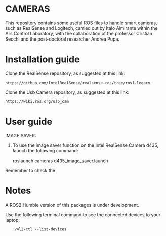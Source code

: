 # CAMERAS
This repository contains some useful ROS files to handle smart cameras, such as RealSense and Logitech, carried out by Italo Almirante within the Ars Control Laboratory, with the collaboration of the professor Cristian Secchi and the post-doctoral researcher Andrea Pupa.

# Installation guide

Clone the RealSense repository, as suggested at this link: 
    
    https://github.com/IntelRealSense/realsense-ros/tree/ros1-legacy

Clone the Usb Camera repository, as suggested at this link: 

    https://wiki.ros.org/usb_cam

# User guide

IMAGE SAVER:

1) To use the image saver function on the Intel RealSense Camera d435, launch the following command:

    roslaunch cameras d435_image_saver.launch

  Remember to check the   


# Notes

A ROS2 Humble version of this packages is under development.

Use the following terminal command to see the connected devices to your laptop:

        v4l2-ctl --list-devices
